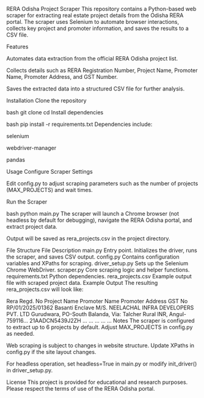 RERA Odisha Project Scraper
This repository contains a Python-based web scraper for extracting real estate project details from the Odisha RERA portal. The scraper uses Selenium to automate browser interactions, collects key project and promoter information, and saves the results to a CSV file.

Features

Automates data extraction from the official RERA Odisha project list.

Collects details such as RERA Registration Number, Project Name, Promoter Name, Promoter Address, and GST Number.

Saves the extracted data into a structured CSV file for further analysis.

Installation
Clone the repository

bash
git clone <your-repo-url>
cd <repo-directory>
Install dependencies

bash
pip install -r requirements.txt
Dependencies include:

selenium

webdriver-manager

pandas

Usage
Configure Scraper Settings

Edit config.py to adjust scraping parameters such as the number of projects (MAX_PROJECTS) and wait times.

Run the Scraper

bash
python main.py
The scraper will launch a Chrome browser (not headless by default for debugging), navigate the RERA Odisha portal, and extract project data.

Output will be saved as rera_projects.csv in the project directory.

File Structure
File	Description
main.py	Entry point. Initializes the driver, runs the scraper, and saves CSV output.
config.py	Contains configuration variables and XPaths for scraping.
driver_setup.py	Sets up the Selenium Chrome WebDriver.
scraper.py	Core scraping logic and helper functions.
requirements.txt	Python dependencies.
rera_projects.csv	Example output file with scraped project data.
Example Output
The resulting rera_projects.csv will look like:

Rera Regd. No	Project Name	Promoter Name	Promoter Address	GST No
RP/01/2025/01362	Basanti Enclave	M/S. NEELACHAL INFRA DEVELOPERS PVT. LTD	Gurudwara, PO-South Balanda, Via: Talcher Rural INR, Angul-759116...	21AADCN5439J2ZH
...	...	...	...	...
Notes
The scraper is configured to extract up to 6 projects by default. Adjust MAX_PROJECTS in config.py as needed.

Web scraping is subject to changes in website structure. Update XPaths in config.py if the site layout changes.

For headless operation, set headless=True in main.py or modify init_driver() in driver_setup.py.

License
This project is provided for educational and research purposes. Please respect the terms of use of the RERA Odisha portal.
